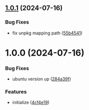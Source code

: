 ## [1.0.1](https://github.com/jl917/web-wizard/compare/v1.0.0...v1.0.1) (2024-07-16)


### Bug Fixes

* fix unpkg mapping path ([55b4541](https://github.com/jl917/web-wizard/commit/55b454180c1a02ad19535697f6c84d226fd61797))

# 1.0.0 (2024-07-16)


### Bug Fixes

* ubuntu version up ([284a39f](https://github.com/jl917/web-wizard/commit/284a39f188c8b1c20b1029a912a514f77b812ca2))


### Features

* initialize ([4cf4e19](https://github.com/jl917/web-wizard/commit/4cf4e19bb55c9ee54ef3fc509e33b383542be8b4))
